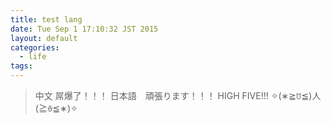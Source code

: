 ```yaml
---
title: test lang
date: Tue Sep 1 17:10:32 JST 2015
layout: default
categories:
  - life
tags:
---
```

> 中文 屌爆了！！！
> 日本語　頑張ります！！！
> HIGH FIVE!!! ✧(∗≧ꇴ≦)人(≧ꈊ≦∗)✧
